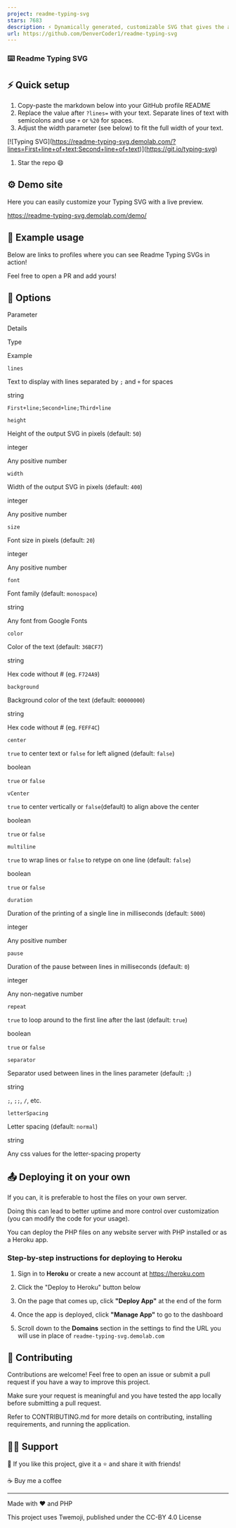 ```yaml
---
project: readme-typing-svg
stars: 7683
description: ⚡ Dynamically generated, customizable SVG that gives the appearance of typing and deleting text for use on your profile page, repositories, or website.
url: https://github.com/DenverCoder1/readme-typing-svg
---
```


### ⌨️ Readme Typing SVG

⚡ Quick setup
-------------

1.  Copy-paste the markdown below into your GitHub profile README
2.  Replace the value after `?lines=` with your text. Separate lines of text with semicolons and use `+` or `%20` for spaces.
3.  Adjust the width parameter (see below) to fit the full width of your text.

\[!\[Typing SVG\](https://readme-typing-svg.demolab.com/?lines=First+line+of+text;Second+line+of+text)\](https://git.io/typing-svg)

1.  Star the repo 😄

⚙ Demo site
-----------

Here you can easily customize your Typing SVG with a live preview.

https://readme-typing-svg.demolab.com/demo/

🚀 Example usage
----------------

Below are links to profiles where you can see Readme Typing SVGs in action!

Feel free to open a PR and add yours!

🔧 Options
----------

Parameter

Details

Type

Example

`lines`

Text to display with lines separated by `;` and `+` for spaces

string

`First+line;Second+line;Third+line`

`height`

Height of the output SVG in pixels (default: `50`)

integer

Any positive number

`width`

Width of the output SVG in pixels (default: `400`)

integer

Any positive number

`size`

Font size in pixels (default: `20`)

integer

Any positive number

`font`

Font family (default: `monospace`)

string

Any font from Google Fonts

`color`

Color of the text (default: `36BCF7`)

string

Hex code without # (eg. `F724A9`)

`background`

Background color of the text (default: `00000000`)

string

Hex code without # (eg. `FEFF4C`)

`center`

`true` to center text or `false` for left aligned (default: `false`)

boolean

`true` or `false`

`vCenter`

`true` to center vertically or `false`(default) to align above the center

boolean

`true` or `false`

`multiline`

`true` to wrap lines or `false` to retype on one line (default: `false`)

boolean

`true` or `false`

`duration`

Duration of the printing of a single line in milliseconds (default: `5000`)

integer

Any positive number

`pause`

Duration of the pause between lines in milliseconds (default: `0`)

integer

Any non-negative number

`repeat`

`true` to loop around to the first line after the last (default: `true`)

boolean

`true` or `false`

`separator`

Separator used between lines in the lines parameter (default: `;`)

string

`;`, `;;`, `/`, etc.

`letterSpacing`

Letter spacing (default: `normal`)

string

Any css values for the letter-spacing property

📤 Deploying it on your own
---------------------------

If you can, it is preferable to host the files on your own server.

Doing this can lead to better uptime and more control over customization (you can modify the code for your usage).

You can deploy the PHP files on any website server with PHP installed or as a Heroku app.

### Step-by-step instructions for deploying to Heroku

1.  Sign in to **Heroku** or create a new account at https://heroku.com
2.  Click the "Deploy to Heroku" button below

1.  On the page that comes up, click **"Deploy App"** at the end of the form
2.  Once the app is deployed, click **"Manage App"** to go to the dashboard
3.  Scroll down to the **Domains** section in the settings to find the URL you will use in place of `readme-typing-svg.demolab.com`

🤗 Contributing
---------------

Contributions are welcome! Feel free to open an issue or submit a pull request if you have a way to improve this project.

Make sure your request is meaningful and you have tested the app locally before submitting a pull request.

Refer to CONTRIBUTING.md for more details on contributing, installing requirements, and running the application.

🙋‍♂️ Support
-------------

💙 If you like this project, give it a ⭐ and share it with friends!

☕ Buy me a coffee

* * *

Made with ❤️ and PHP

This project uses Twemoji, published under the CC-BY 4.0 License
